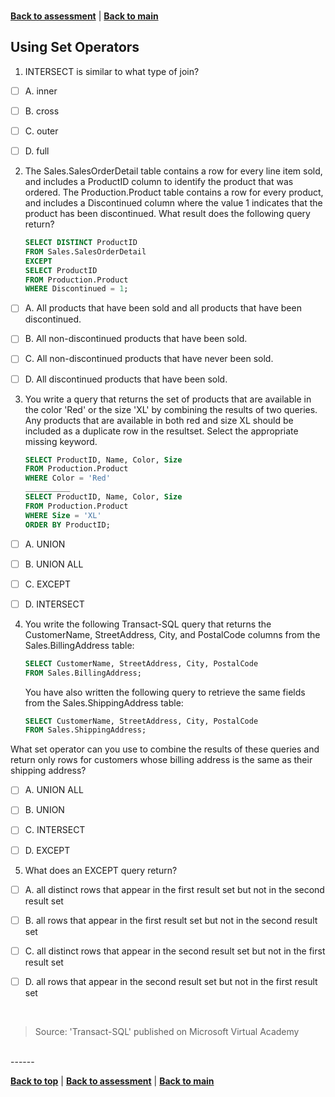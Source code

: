 <a id="top" />

<br/>


[**Back to assessment**](./assessment.md) |   [**Back to main**](../README.md) 

## Using Set Operators


1. INTERSECT is similar to what type of join?
- [ ] A. 	inner
- [ ] B. 	cross
- [ ] C. 	outer
- [ ] D. 	full
	

2. The Sales.SalesOrderDetail table contains a row for every line item sold, and includes a ProductID column to identify the product that was ordered.
The Production.Product table contains a row for every product, and includes a Discontinued column where the value 1 indicates that the product has been discontinued.
What result does the following query return?

    ```sql
    SELECT DISTINCT ProductID
    FROM Sales.SalesOrderDetail
    EXCEPT
    SELECT ProductID
    FROM Production.Product
    WHERE Discontinued = 1;
    ```

- [ ] A. 	All products that have been sold and all products that have been discontinued.
- [ ] B. 	All non-discontinued products that have been sold.
- [ ] C. 	All non-discontinued products that have never been sold.
- [ ] D. 	All discontinued products that have been sold.
	
	

3. You write a query that returns the set of products that are available in the color 'Red' or the size 'XL' by combining the results of two queries. Any products that are available in both red and size XL should be included as a duplicate row in the resultset.
Select the appropriate missing keyword.

    ```sql
    SELECT ProductID, Name, Color, Size
    FROM Production.Product
    WHERE Color = 'Red'
    __________
    SELECT ProductID, Name, Color, Size
    FROM Production.Product
    WHERE Size = 'XL'
    ORDER BY ProductID;
    ```

- [ ] A. 	UNION
- [ ] B. 	UNION ALL
- [ ] C. 	EXCEPT
- [ ] D. 	INTERSECT
	
	

4. You write the following Transact-SQL query that returns the CustomerName, StreetAddress, City, and PostalCode columns from the Sales.BillingAddress table:
    ```sql
    SELECT CustomerName, StreetAddress, City, PostalCode
    FROM Sales.BillingAddress;
    ```
    You have also written the following query to retrieve the same fields from the Sales.ShippingAddress table:
     ```sql
    SELECT CustomerName, StreetAddress, City, PostalCode
    FROM Sales.ShippingAddress;
    ```
What set operator can you use to combine the results of these queries and return only rows for customers whose billing address is the same as their shipping address?
- [ ] A. 	UNION ALL
- [ ] B. 	UNION
- [ ] C. 	INTERSECT
- [ ] D. 	EXCEPT
	

5. What does an EXCEPT query return?
- [ ] A. 	all distinct rows that appear in the first result set but not in the second result set
- [ ] B. 	all rows that appear in the first result set but not in the second result set
- [ ] C. 	all distinct rows that appear in the second result set but not in the first result set
- [ ] D. 	all rows that appear in the second result set but not in the first result set


<br/>

> Source: 'Transact-SQL' published on Microsoft Virtual Academy

<br/>
------

[**Back to top**](#top) | [**Back to assessment**](./assessment.md) | [**Back to main**](../README.md) 